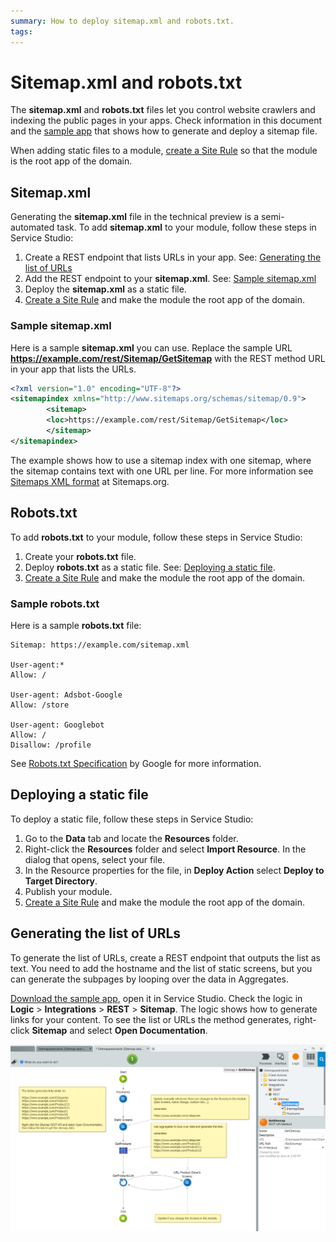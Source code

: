 ```yaml
---
summary: How to deploy sitemap.xml and robots.txt.  
tags:
---
```


# Sitemap.xml and robots.txt

The **sitemap.xml** and **robots.txt** files let you control website crawlers and indexing the public pages in your apps. Check information in this document and the [sample app](files/sitemap-and-robots.oap) that shows how to generate and deploy a sitemap file.

<div class="info" markdown="1">

When adding static files to a module, [create a Site Rule](intro.md#managing-site-rules) so that the module is the root app of the domain.

</div>


## Sitemap.xml

Generating the **sitemap.xml** file in the technical preview is a semi-automated task. To add **sitemap.xml** to your module, follow these steps in Service Studio:

1. Create a REST endpoint that lists URLs in your app. See: [Generating the list of URLs](#generating-the-list-of-urls)
1. Add the REST endpoint to your **sitemap.xml**. See: [Sample sitemap.xml](#sample-sitemapxml) 
1. Deploy the **sitemap.xml** as a static file.
1. [Create a Site Rule](intro.md#managing-site-rules) and make the module the root app of the domain.

### Sample sitemap.xml

Here is a sample **sitemap.xml** you can use. Replace the sample URL **https://example.com/rest/Sitemap/GetSitemap** with the REST method URL in your app that lists the URLs.

```xml
<?xml version="1.0" encoding="UTF-8"?>
<sitemapindex xmlns="http://www.sitemaps.org/schemas/sitemap/0.9">
        <sitemap>
        <loc>https://example.com/rest/Sitemap/GetSitemap</loc>
        </sitemap>
</sitemapindex>
```

The example shows how to use a sitemap index with one sitemap, where the sitemap contains text with one URL per line. For more information see [Sitemaps XML format](https://www.sitemaps.org/protocol.html) at Sitemaps.org.

## Robots.txt

To add **robots.txt** to your module, follow these steps in Service Studio:

1. Create your **robots.txt** file.
1. Deploy **robots.txt** as a static file. See: [Deploying a static file](#deploying-a-static-file).
1. [Create a Site Rule](intro.md#managing-site-rules) and make the module the root app of the domain.

### Sample robots.txt

Here is a sample **robots.txt** file:

    Sitemap: https://example.com/sitemap.xml

    User-agent:*
    Allow: /

    User-agent: Adsbot-Google
    Allow: /store

    User-agent: Googlebot
    Allow: /
    Disallow: /profile

See [Robots.txt Specification](https://developers.google.com/search/docs/advanced/robots/robots_txt) by Google for more information. 

## Deploying a static file

To deploy a static file, follow these steps in Service Studio:

1. Go to the **Data** tab and locate the **Resources** folder.
1. Right-click the **Resources** folder and select **Import Resource**. In the dialog that opens, select your file. 
1. In the Resource properties for the file, in **Deploy Action** select **Deploy to Target Directory**.
1. Publish your module. 
1. [Create a Site Rule](intro.md#managing-site-rules) and make the module the root app of the domain.
 
## Generating the list of URLs

To generate the list of URLs, create a REST endpoint that outputs the list as text. You need to add the hostname and the list of static screens, but you can generate the subpages by looping over the data in Aggregates.

[Download the sample app](files/sitemap-and-robots.oap), open it in Service Studio. Check the logic in **Logic** > **Integrations** > **REST** > **Sitemap**. The logic shows how to generate links for your content. To see the list or URLs the method generates, right-click **Sitemap** and select **Open Documentation**.

![REST logic to generate the URLs](images/rest-sitemap-ss.png?width=800)